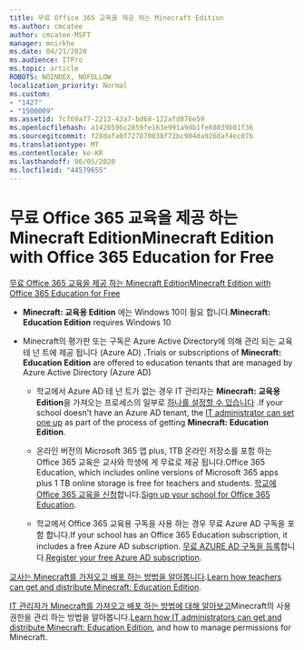 ```yaml
---
title: 무료 Office 365 교육을 제공 하는 Minecraft Edition
ms.author: cmcatee
author: cmcatee-MSFT
manager: mnirkhe
ms.date: 04/21/2020
ms.audience: ITPro
ms.topic: article
ROBOTS: NOINDEX, NOFOLLOW
localization_priority: Normal
ms.custom:
- "1427"
- "1500009"
ms.assetid: 7cf69a77-2212-43a7-bd68-122afd876e59
ms.openlocfilehash: a1420596c2859fe163e991a9db1fe88039b01f36
ms.sourcegitcommit: f28dafa0f727870038f72bc904da926daf4ec07b
ms.translationtype: MT
ms.contentlocale: ko-KR
ms.lasthandoff: 06/05/2020
ms.locfileid: "44579655"
---
```

# <a name="minecraft-edition-with-office-365-education-for-free"></a><span data-ttu-id="fcda3-102">무료 Office 365 교육을 제공 하는 Minecraft Edition</span><span class="sxs-lookup"><span data-stu-id="fcda3-102">Minecraft Edition with Office 365 Education for Free</span></span>

[<span data-ttu-id="fcda3-103">무료 Office 365 교육을 제공 하는 Minecraft Edition</span><span class="sxs-lookup"><span data-stu-id="fcda3-103">Minecraft Edition with Office 365 Education for Free</span></span>](https://docs.microsoft.com/education/windows/get-minecraft-for-education)
  
- <span data-ttu-id="fcda3-104">**Minecraft: 교육용 Edition** 에는 Windows 10이 필요 합니다.</span><span class="sxs-lookup"><span data-stu-id="fcda3-104">**Minecraft: Education Edition** requires Windows 10</span></span>

- <span data-ttu-id="fcda3-105">Minecraft의 평가판 또는 구독은 Azure Active Directory에 의해 관리 되는 교육 테 넌 트에 제공 됩니다 (Azure AD) **.**</span><span class="sxs-lookup"><span data-stu-id="fcda3-105">Trials or subscriptions of **Minecraft: Education Edition** are offered to education tenants that are managed by Azure Active Directory (Azure AD)</span></span>

  - <span data-ttu-id="fcda3-106">학교에서 Azure AD 테 넌 트가 없는 경우 IT 관리자는 **Minecraft: 교육용 Edition**을 가져오는 프로세스의 일부로 [하나를 설정할 수 있습니다](https://docs.microsoft.com/education/windows/school-get-minecraft) .</span><span class="sxs-lookup"><span data-stu-id="fcda3-106">If your school doesn't have an Azure AD tenant, the [IT administrator can set one up](https://docs.microsoft.com/education/windows/school-get-minecraft) as part of the process of getting **Minecraft: Education Edition**.</span></span>

  - <span data-ttu-id="fcda3-107">온라인 버전의 Microsoft 365 앱 plus, 1TB 온라인 저장소를 포함 하는 Office 365 교육은 교사와 학생에 게 무료로 제공 됩니다.</span><span class="sxs-lookup"><span data-stu-id="fcda3-107">Office 365 Education, which includes online versions of Microsoft 365 apps plus 1 TB online storage is free for teachers and students.</span></span> <span data-ttu-id="fcda3-108">[학교에 Office 365 교육을 신청](https://products.office.com/academic/office-365-education-plan)합니다.</span><span class="sxs-lookup"><span data-stu-id="fcda3-108">[Sign up your school for Office 365 Education](https://products.office.com/academic/office-365-education-plan).</span></span>

  - <span data-ttu-id="fcda3-109">학교에서 Office 365 교육용 구독을 사용 하는 경우 무료 Azure AD 구독을 포함 합니다.</span><span class="sxs-lookup"><span data-stu-id="fcda3-109">If your school has an Office 365 Education subscription, it includes a free Azure AD subscription.</span></span> <span data-ttu-id="fcda3-110">[무료 AZURE AD 구독을 등록](https://msdn.microsoft.com/library/windows/hardware/mt703369%28v=vs.85%29.aspx)합니다.</span><span class="sxs-lookup"><span data-stu-id="fcda3-110">[Register your free Azure AD subscription](https://msdn.microsoft.com/library/windows/hardware/mt703369%28v=vs.85%29.aspx).</span></span>

<span data-ttu-id="fcda3-111">[교사는 Minecraft를 가져오고 배포 하는 방법을 알아봅니다](https://docs.microsoft.com/education/windows/teacher-get-minecraft).</span><span class="sxs-lookup"><span data-stu-id="fcda3-111">[Learn how teachers can get and distribute Minecraft: Education Edition](https://docs.microsoft.com/education/windows/teacher-get-minecraft).</span></span>
  
<span data-ttu-id="fcda3-112">[IT 관리자가 Minecraft를 가져오고 배포 하는 방법에 대해 알아보고](https://docs.microsoft.com/education/windows/school-get-minecraft)Minecraft의 사용 권한을 관리 하는 방법을 알아봅니다.</span><span class="sxs-lookup"><span data-stu-id="fcda3-112">[Learn how IT administrators can get and distribute Minecraft: Education Edition](https://docs.microsoft.com/education/windows/school-get-minecraft), and how to manage permissions for Minecraft.</span></span>